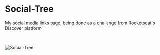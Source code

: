 # Social-Tree
My social media links page, being done as a challenge from Rocketseat's Discover platform

</br>

![Social-Tree](https://user-images.githubusercontent.com/56124549/155578263-5202d9f9-a7fb-402b-a68a-61a353425daa.png)
